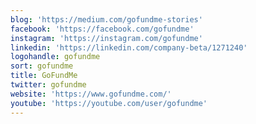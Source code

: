 ```yaml
---
blog: 'https://medium.com/gofundme-stories'
facebook: 'https://facebook.com/gofundme'
instagram: 'https://instagram.com/gofundme'
linkedin: 'https://linkedin.com/company-beta/1271240'
logohandle: gofundme
sort: gofundme
title: GoFundMe
twitter: gofundme
website: 'https://www.gofundme.com/'
youtube: 'https://youtube.com/user/gofundme'
---
```

